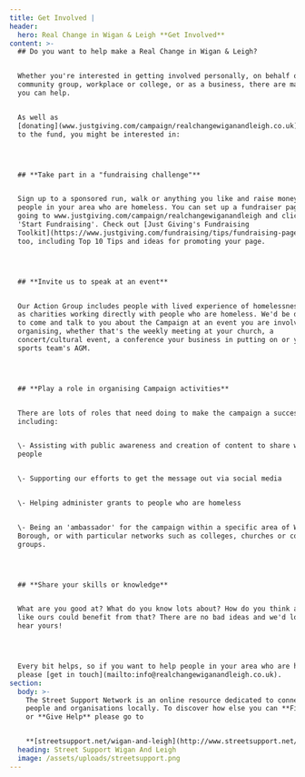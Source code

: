 ```yaml
---
title: Get Involved |
header:
  hero: Real Change in Wigan & Leigh **Get Involved**
content: >-
  ## Do you want to help make a Real Change in Wigan & Leigh?


  Whether you're interested in getting involved personally, on behalf of your
  community group, workplace or college, or as a business, there are many ways
  you can help. 


  As well as
  [donating](www.justgiving.com/campaign/realchangewiganandleigh.co.uk) directly
  to the fund, you might be interested in:




  ## **Take part in a "fundraising challenge"**


  Sign up to a sponsored run, walk or anything you like and raise money for
  people in your area who are homeless. You can set up a fundraiser page by
  going to www.justgiving.com/campaign/realchangewiganandleigh and clicking
  'Start Fundraising'. Check out [Just Giving's Fundraising
  Toolkit](https://www.justgiving.com/fundraising/tips/fundraising-page-toolkit)
  too, including Top 10 Tips and ideas for promoting your page.




  ## **Invite us to speak at an event**


  Our Action Group includes people with lived experience of homelessness as well
  as charities working directly with people who are homeless. We'd be delighted
  to come and talk to you about the Campaign at an event you are involved in
  organising, whether that's the weekly meeting at your church, a
  concert/cultural event, a conference your business in putting on or your
  sports team's AGM. 




  ## **Play a role in organising Campaign activities**


  There are lots of roles that need doing to make the campaign a success,
  including:


  \- Assisting with public awareness and creation of content to share with local
  people


  \- Supporting our efforts to get the message out via social media


  \- Helping administer grants to people who are homeless


  \- Being an 'ambassador' for the campaign within a specific area of Wigan
  Borough, or with particular networks such as colleges, churches or community
  groups.




  ## **Share your skills or knowledge**


  What are you good at? What do you know lots about? How do you think a campaign
  like ours could benefit from that? There are no bad ideas and we'd love to
  hear yours! 




  Every bit helps, so if you want to help people in your area who are homeless,
  please [get in touch](mailto:info@realchangewiganandleigh.co.uk).
section:
  body: >-
    The Street Support Network is an online resource dedicated to connecting
    people and organisations locally. To discover how else you can **Find Help**
    or **Give Help** please go to 


    **[streetsupport.net/wigan-and-leigh](http://www.streetsupport.net/wigan-and-leigh)**
  heading: Street Support Wigan And Leigh
  image: /assets/uploads/streetsupport.png
---
```


